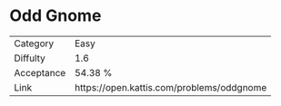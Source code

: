 # Odd Gnome

<table>
    <tr>
        <td>Category</td>
        <td>Easy</td>
    </tr>
    <tr>
        <td>Diffulty</td>
        <td>1.6</td>
    </tr>
    <tr>
        <td>Acceptance</td>
        <td>54.38 %</td>
    </tr>
    <tr>
        <td>Link</td>
        <td>https://open.kattis.com/problems/oddgnome</td>
    </tr>
</table>